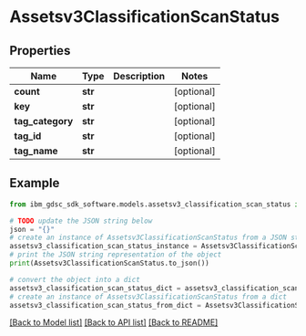 # Assetsv3ClassificationScanStatus


## Properties

Name | Type | Description | Notes
------------ | ------------- | ------------- | -------------
**count** | **str** |  | [optional] 
**key** | **str** |  | [optional] 
**tag_category** | **str** |  | [optional] 
**tag_id** | **str** |  | [optional] 
**tag_name** | **str** |  | [optional] 

## Example

```python
from ibm_gdsc_sdk_software.models.assetsv3_classification_scan_status import Assetsv3ClassificationScanStatus

# TODO update the JSON string below
json = "{}"
# create an instance of Assetsv3ClassificationScanStatus from a JSON string
assetsv3_classification_scan_status_instance = Assetsv3ClassificationScanStatus.from_json(json)
# print the JSON string representation of the object
print(Assetsv3ClassificationScanStatus.to_json())

# convert the object into a dict
assetsv3_classification_scan_status_dict = assetsv3_classification_scan_status_instance.to_dict()
# create an instance of Assetsv3ClassificationScanStatus from a dict
assetsv3_classification_scan_status_from_dict = Assetsv3ClassificationScanStatus.from_dict(assetsv3_classification_scan_status_dict)
```
[[Back to Model list]](../README.md#documentation-for-models) [[Back to API list]](../README.md#documentation-for-api-endpoints) [[Back to README]](../README.md)


